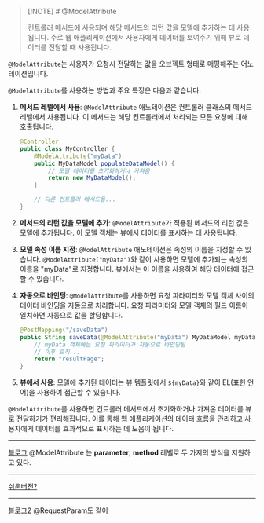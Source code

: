 
> [!NOTE] # @ModelAttribute
> 
> 
> 컨트롤러 메서드에 사용되며 해당 메서드의 리턴 값을 모델에 추가하는 데 사용됩니다. 
> 주로 웹 애플리케이션에서 사용자에게 데이터를 보여주기 위해 뷰로 데이터를 전달할 때 
> 사용됩니다.

`@ModelAttribute`는 사용자가 요청시 전달하는 값을 오브젝트 형태로 매핑해주는 어노테이션입니다.

`@ModelAttribute`를 사용하는 방법과 주요 특징은 다음과 같습니다:

1. **메서드 레벨에서 사용**: `@ModelAttribute` 애노테이션은 컨트롤러 클래스의 메서드 레벨에서 사용됩니다. 이 메서드는 해당 컨트롤러에서 처리되는 모든 요청에 대해 호출됩니다.

   ```java
   @Controller
   public class MyController {
       @ModelAttribute("myData")
       public MyDataModel populateDataModel() {
           // 모델 데이터를 초기화하거나 가져옴
           return new MyDataModel();
       }

       // 다른 컨트롤러 메서드들...
   }
   ```

2. **메서드의 리턴 값을 모델에 추가**: `@ModelAttribute`가 적용된 메서드의 리턴 값은 모델에 추가됩니다. 이 모델 객체는 뷰에서 데이터를 표시하는 데 사용됩니다.

3. **모델 속성 이름 지정**: `@ModelAttribute` 애노테이션은 속성의 이름을 지정할 수 있습니다. `@ModelAttribute("myData")`와 같이 사용하면 모델에 추가되는 속성의 이름을 "myData"로 지정합니다. 뷰에서는 이 이름을 사용하여 해당 데이터에 접근할 수 있습니다.

5. **자동으로 바인딩**: `@ModelAttribute`를 사용하면 요청 파라미터와 모델 객체 사이의 데이터 바인딩을 자동으로 처리합니다. 요청 파라미터와 모델 객체의 필드 이름이 일치하면 자동으로 값을 할당합니다.

   ```java
   @PostMapping("/saveData")
   public String saveData(@ModelAttribute("myData") MyDataModel myData) {
       // myData 객체에는 요청 파라미터가 자동으로 바인딩됨
       // 이후 로직...
       return "resultPage";
   }
   ```

5. **뷰에서 사용**: 모델에 추가된 데이터는 뷰 템플릿에서 `${myData}`와 같이 EL(표현 언어)을 사용하여 접근할 수 있습니다.

`@ModelAttribute`를 사용하면 컨트롤러 메서드에서 초기화하거나 가져온 데이터를 뷰로 전달하기가 편리해집니다. 
이를 통해 웹 애플리케이션의 데이터 흐름을 관리하고 사용자에게 데이터를 효과적으로 표시하는 데 도움이 됩니다.

---

[블로그](https://blog.karsei.pe.kr/59)
@ModelAttribute 는 **parameter**, **method** 레벨로 두 가지의 방식을 지원하고 있다.

---

[쉬운버전?](https://dev-coco.tistory.com/100)

---

[블로그2](https://galid1.tistory.com/769)
@RequestParam도 같이